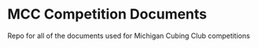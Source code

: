 # MCC Competition Documents
Repo for all of the documents used for Michigan Cubing Club competitions
